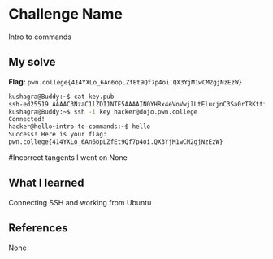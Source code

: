 # Challenge Name
Intro to commands

## My solve
**Flag:** `pwn.college{414YXLo_6An6opLZfEt9Qf7p4oi.QX3YjM1wCM2gjNzEzW}`

```bash
kushagra@Buddy:~$ cat key.pub
ssh-ed25519 AAAAC3NzaC1lZDI1NTE5AAAAIN0YHRx4eVoVwjlLtElucjnC3Sa0rTRKttiNIBQnayd7 kushagra@Buddy
kushagra@Buddy:~$ ssh -i key hacker@dojo.pwn.college
Connected!
hacker@hello~intro-to-commands:~$ hello
Success! Here is your flag:
pwn.college{414YXLo_6An6opLZfEt9Qf7p4oi.QX3YjM1wCM2gjNzEzW}
```
#Incorrect tangents I went on
None

## What I learned
Connecting SSH and working from Ubuntu

## References 
None
